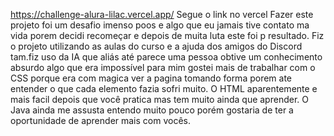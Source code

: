 https://challenge-alura-lilac.vercel.app/  Segue o link no vercel
Fazer este projeto foi um desafio imenso poos e algo que eu jamais tive contato ma vida porem decidi recomeçar e depois de muita luta este foi p resultado.
Fiz o projeto utilizando as aulas do curso e a ajuda dos amigos do Discord tam.fiz uso da IA que aliás até parece uma pessoa obtive um conhecimento absurdo algo que era impossível para mim gostei mais de trabalhar com o CSS porque era com magica ver a pagina tomando forma porem ate entender o que cada elemento fazia sofri muito.
O HTML aparentemente e mais facil depois que você pratica mas tem muito ainda que aprender.
O Java ainda me assusta entendo muito pouco porém gostaria de ter a oportunidade de aprender mais com vocês.
